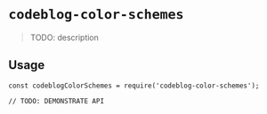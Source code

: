 # `codeblog-color-schemes`

> TODO: description

## Usage

```
const codeblogColorSchemes = require('codeblog-color-schemes');

// TODO: DEMONSTRATE API
```
